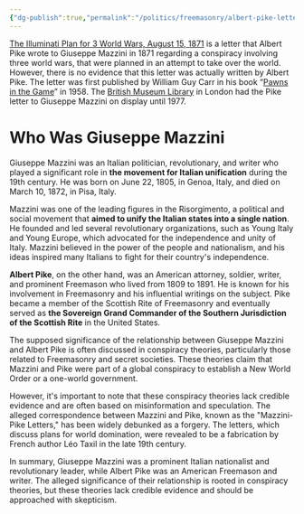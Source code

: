 ```yaml
---
{"dg-publish":true,"permalink":"/politics/freemasonry/albert-pike-letter-to-mazzini/","created":"Jul 04, 2023, 9:23 AM"}
---
```



[The Illuminati Plan for 3 World Wars, August 15, 1871](https://ia601900.us.archive.org/16/items/albert-pike-letter-to-mazzini/Albert%20Pike%20Letter%20to%20Mazzini.pdf) is a letter that Albert Pike wrote to Giuseppe Mazzini in 1871 regarding a conspiracy involving three world wars, that were planned in an attempt to take over the world. However, there is no evidence that this letter was actually written by Albert Pike. The letter was first published by William Guy Carr in his book “[Pawns in the Game](https://freemasonry.bcy.ca/anti-masonry/pike_mazzini.html)” in 1958. The [British Museum Library](https://www.academia.edu/74355381/Albert_Pike_Letter_to_Mazzini) in London had the Pike letter to Giuseppe Mazzini on display until 1977.

# Who Was Giuseppe Mazzini

Giuseppe Mazzini was an Italian politician, revolutionary, and writer who played a significant role in **the movement for Italian unification** during the 19th century. He was born on June 22, 1805, in Genoa, Italy, and died on March 10, 1872, in Pisa, Italy.

Mazzini was one of the leading figures in the Risorgimento, a political and social movement that **aimed to unify the Italian states into a single nation**. He founded and led several revolutionary organizations, such as Young Italy and Young Europe, which advocated for the independence and unity of Italy. Mazzini believed in the power of the people and nationalism, and his ideas inspired many Italians to fight for their country's independence.

**Albert Pike**, on the other hand, was an American attorney, soldier, writer, and prominent Freemason who lived from 1809 to 1891. He is known for his involvement in Freemasonry and his influential writings on the subject. Pike became a member of the Scottish Rite of Freemasonry and eventually served as **the Sovereign Grand Commander of the Southern Jurisdiction of the Scottish Rite** in the United States.

The supposed significance of the relationship between Giuseppe Mazzini and Albert Pike is often discussed in conspiracy theories, particularly those related to Freemasonry and secret societies. These theories claim that Mazzini and Pike were part of a global conspiracy to establish a New World Order or a one-world government.

However, it's important to note that these conspiracy theories lack credible evidence and are often based on misinformation and speculation. The alleged correspondence between Mazzini and Pike, known as the "Mazzini-Pike Letters," has been widely debunked as a forgery. The letters, which discuss plans for world domination, were revealed to be a fabrication by French author Léo Taxil in the late 19th century.

In summary, Giuseppe Mazzini was a prominent Italian nationalist and revolutionary leader, while Albert Pike was an American Freemason and writer. The alleged significance of their relationship is rooted in conspiracy theories, but these theories lack credible evidence and should be approached with skepticism.